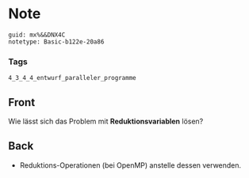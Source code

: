 # Note
```
guid: mx%&&DNX4C
notetype: Basic-b122e-20a86
```

### Tags
```
4_3_4_4_entwurf_paralleler_programme
```

## Front
Wie lässt sich das Problem mit <b>Reduktionsvariablen</b> lösen?

## Back
<ul>
  <li>Reduktions-Operationen (bei OpenMP) anstelle dessen
  verwenden.
</ul>
